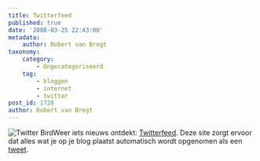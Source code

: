 ```yaml
---
title: Twitterfeed
published: true
date: '2008-03-25 22:43:00'
metadata:
    author: Robert van Bregt
taxonomy:
    category:
        - Ongecategoriseerd
    tag:
        - bloggen
        - internet
        - twitter
post_id: 1728
author: Robert van Bregt
---
```


![Twitter Bird](https://breggologisch.files.wordpress.com/2008/05/twitter-bird.gif?w=128)Weer iets nieuws ontdekt: [Twitterfeed](http://twitterfeed.wordpress.com/). Deze site zorgt ervoor dat alles wat je op je blog plaatst automatisch wordt opgenomen als een [tweet](http://www.twitter.com).